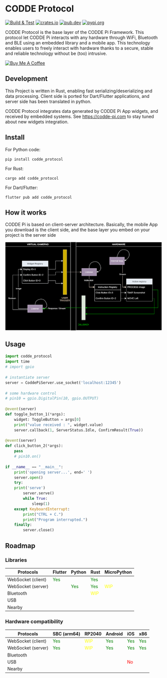 # CODDE Protocol

[![Build & Test](https://github.com/codde-pi/codde_protocol/actions/workflows/build.yml/badge.svg)](https://github.com/codde-pi/codde_protocol/actions/workflows/build.yml)
[![crates.io](https://img.shields.io/crates/v/codde_protocol?logo=rust)](https://crates.io/crates/codde_protocol)
[![pub.dev](https://img.shields.io/pub/v/codde_protocol.svg?include_prereleases&color=blue)](https://pub.dev/packages/codde_protocol)
[![pypi.org](https://img.shields.io/pypi/v/codde_protocol.svg?logo=python&style=flat-square)](https://pypi.org/project/codde_protocol)

CODDE Protocol is the base layer of the CODDE Pi Framework. This protocol let CODDE Pi interacts with any hardware through WiFi, Bluetooth and BLE using an embedded library and a mobile app. This technology enables users to freely interact with hardware thanks to a secure, stable and reliable technology without be (too) intrusive.

<a href="https://www.buymeacoffee.com/wddm" target="_blank"><img src="https://cdn.buymeacoffee.com/buttons/default-orange.png" alt="Buy Me A Coffee" height="41" width="174"></a>

## Development

This Project is written in Rust, enabling fast serializing/deserializing and data processing.
Client side is ported for Dart/Flutter applications, and server side has been translated in python.

CODDE Protocol integrates data generated by CODDE Pi App widgets, and received by embedded systems. See https://codde-pi.com to stay tuned about new widgets integration.

## Install

For Python code:
```shell
pip install codde_protocol
```

For Rust:
```shell
cargo add codde_protocol
```

For Dart/Flutter:
```shell
flutter pub add codde_protocol
```

## How it works

CODDE Pi is based on client-server architecture. Basically, the mobile App you download is the client side, and the base layer you embed on your project is the server side

![Widgets & CODDE Protocol](./assets/codde_pi_widget.drawio.svg)

## Usage

```python
import codde_protocol
import time
# import gpio

# instantiate server
server = CoddePiServer.use_socket('localhost:12345')

# some hardware control
# pin10 = gpio.DigitalPin(10, gpio.OUTPUT)

@event(server)
def toggle_button_1(*args):
    widget: ToggleButton = args[0]
    print("value received : ", widget.value)
    server.callback(1, ServerStatus.Idle, ConfirmResult(True))

@event(server)
def click_button_2(*args):
    pass
    # pin10.on()

if __name__ == "__main__":
    print('opening server...', end=' ')
    server.open()
    try:
    print('serve')
        server.serve()
        while True:
            sleep(1)
    except KeyboardInterrupt:
        print("CTRL + C.")
        print("Program interrupted.")
    finally:
        server.close()
```

## Roadmap

### Libraries

| Protocols          | Flutter                               | Python                                | Rust                                   | MicroPython                            |
| ------------------ | ------------------------------------- | ------------------------------------- | -------------------------------------- | -------------------------------------- |
| WebSocket (client) | <span style="color: green">Yes</span> |                                       | <span style="color: green">Yes</span>  |                                        |
| WebSocket (server) |                                       | <span style="color: green">Yes</span> | <span style="color: green">Yes</span>  | <span style="color: yellow">WIP</span> |
| Bluetooth          |                                       |                                       | <span style="color: yellow">WIP</span> |                                        |
| USB                |                                       |                                       |                                        |                                        |
| Nearby             |                                       |                                       |                                        |                                        |

### Hardware compatibility

| Protocols          | SBC (arm64)                           | RP2040                                 | Android                               | iOS                                   | x86                                   |
| ------------------ | ------------------------------------- | -------------------------------------- | ------------------------------------- | ------------------------------------- | ------------------------------------- |
| WebSocket (client) | <span style="color: green">Yes</span> | <span style="color: yellow">WIP</span> | <span style="color: green">Yes</span> | <span style="color: green">Yes</span> | <span style="color: green">Yes</span> |
| WebSocket (server) | <span style="color: green">Yes</span> | <span style="color: yellow">WIP</span> | <span style="color: green">Yes</span> | <span style="color: green">Yes</span> | <span style="color: green">Yes</span> |
| Bluetooth          |                                       |                                        |                                       |                                       |                                       |
| USB                |                                       |                                        |                                       | <span style="color: red">No</span>    |                                       |
| Nearby             |                                       |                                        |                                       |                                       |                                       |
